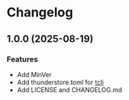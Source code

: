 # Changelog

## 1.0.0 (2025-08-19)

### Features
* Add MinVer
* Add thunderstore.toml for [tcli](https://github.com/thunderstore-io/thunderstore-cli)
* Add LICENSE and CHANGELOG.md